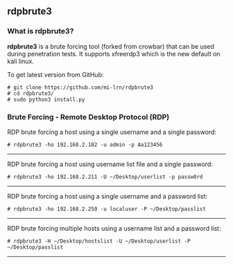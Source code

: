 ## rdpbrute3

### What is rdpbrute3?

**rdpbrute3** is a brute forcing tool (forked from crowbar) that can be used during penetration tests. It supports xfreerdp3 which is the new default on kali linux.

To get latest version from GitHub:

```
# git clone https://github.com/mi-lrn/rdpbrute3
# cd rdpbrute3/
# sudo python3 install.py
```

### Brute Forcing - Remote Desktop Protocol (RDP)

RDP brute forcing a host using a single username and a single password:

```
# rdpbrute3 -ho 192.168.2.182 -u admin -p Aa123456
```
- - -

RDP brute forcing a host using username list file and a single password:

```
# rdpbrute3 -ho 192.168.2.211 -U ~/Desktop/userlist -p passw0rd
```
- - -

RDP brute forcing a host using a single username and a password list:

```
# rdpbrute3 -ho 192.168.2.250 -u localuser -P ~/Desktop/passlist
```
- - -

RDP brute forcing multiple hosts using a username list and a password list:

```
# rdpbrute3 -H ~/Desktop/hostslist -U ~/Desktop/userlist -P ~/Desktop/passlist
```
- - -
